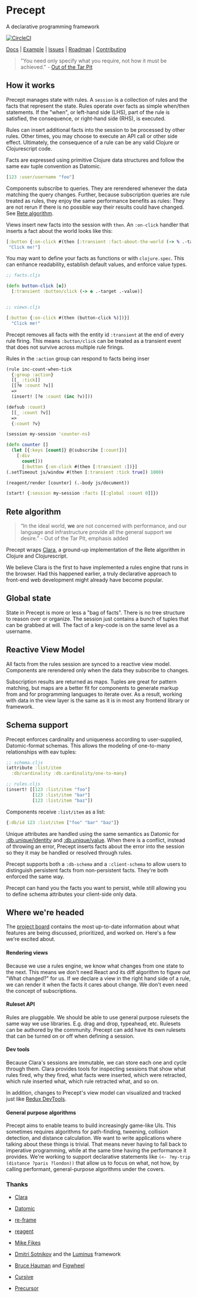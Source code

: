 # Precept
A declarative programming framework

[![CircleCI](https://circleci.com/gh/CoNarrative/precept.svg?style=shield&circle-token=b23498670888edf670832326d50f9d8fab60b2e3)](https://circleci.com/gh/CoNarrative/todomvc)

[Docs](https://conarrative.github.io/precept/)
| [Example](https://github.com/CoNarrative/precept/tree/master/src/cljs/precept/todomvc)
| [Issues](https://github.com/CoNarrative/precept/issues)
| [Roadmap](https://github.com/CoNarrative/precept/projects/1)
| [Contributing](https://github.com/CoNarrative/precept/blob/master/CONTRIBUTING.md)


> "You need only specify what you require, not how it must
be achieved." - [Out of the Tar Pit](http://shaffner.us/cs/papers/tarpit.pdf)

## How it works
Precept manages state with rules. A `session` is a collection of rules and the facts that represent the state. Rules operate over facts as simple when/then statements. If the "when", or left-hand side (LHS), part of the rule is satisfied, the consequence, or right-hand side (RHS), is executed.

Rules can insert additional facts into the session to be processed by other rules. Other times, you may choose to execute an API call or other side effect. Ultimately, the consequence of a rule can be any valid Clojure or Clojurescript code.

Facts are expressed using primitive Clojure data structures and follow the same eav tuple convention as Datomic.
```clj
[123 :user/username "foo"]
```

Components subscribe to queries. They are rerendered whenever the data matching the query changes. Further, because subscription queries are rule treated as rules, they enjoy the same performance benefits as rules: They are not rerun if there is no possible way their results could have changed. See [Rete algorithm](#rules-engine).

Views insert new facts into the session with `then`. An `:on-click` handler that inserts a fact about the world looks like this:
```clj
[:button {:on-click #(then [:transient :fact-about-the-world (-> % .-target .-value)])}
 "Click me!"]
```

You may want to define your facts as functions or with `clojure.spec`. This can enhance readability, establish default values, and enforce value types.
```clj
;; facts.cljs

(defn button-click [e])
  [:transient :button/click (-> e .-target .-value)]


;; views.cljs

[:button {:on-click #(then (button-click %)])}]
  "Click me!"

```

Precept removes all facts with the entity id `:transient` at the end of every rule firing. This means `:button/click` can be treated as a transient event that does not survive across multiple rule firings.

Rules in the `:action` group can respond to facts being inser

```clj
(rule inc-count-when-tick
  {:group :action}
  [[_ :tick]]
  [[?e :count ?v]]
  =>
  (insert! [?e :count (inc ?v)]))

(defsub :count)
  [[_ :count ?v]]
  =>
  {:count ?v}

(session my-session 'counter-ns)

(defn counter []
  (let [{:keys [count]} @(subscribe [:count])]
    [:div
      count]))
      [:button {:on-click #(then [:transient :])}]
(.setTimeout js/window #(then [:transient :tick true]) 1000)

(reagent/render [counter] (.-body js/document))

(start! {:session my-session :facts [[:global :count 0]]})
```

## Rete algorithm
> “In the ideal world, **we** are not concerned with
performance, and our language and infrastructure provide all the general
support we desire.” - Out of the Tar Pit, emphasis added

Precept wraps
[Clara](http://www.github.com/cerner/clara-rules), a ground-up implementation
of the Rete algorithm in Clojure and Clojurescript.  

We believe Clara is the first to have implemented a rules engine that runs in
the browser. Had this happened earlier, a truly declarative approach to
front-end web development might already have become popular.


## Global state

State in Precept is more or less a "bag of facts". There is no tree structure
to reason over or  organize. The session just contains a bunch of tuples that
can be grabbed at will. The fact of a  key-code is on the same level as a
username.

## Reactive View Model

All facts from the rules session are synced to a reactive view model. Components are rerendered only when the data they subscribe to changes.

Subscription results are returned as maps. Tuples are great for pattern matching, but maps are a better fit for components to generate markup from and for programming languages to iterate over. As a result, working with data in the view layer is the same as it is in most any frontend library or framework.

## Schema support
Precept enforces cardinality and uniqueness according to user-supplied, Datomic-format schemas. This allows the modeling of one-to-many relationships with eav tuples:

```clj
;; schema.cljs
(attribute :list/item
  :db/cardinality :db.cardinality/one-to-many)

;; rules.cljs
(insert! [[123 :list/item "foo"]
          [123 :list/item "bar"]
          [123 :list/item "baz"])
```

Components receive `:list/item` as a list:

```clj
{:db/id 123 :list/item ["foo" "bar" "baz"]}
```
Unique attributes are handled using the same semantics as Datomic for [:db.unique/identity](http://docs.datomic.com/identity.html#sec-4) and [:db.unique/value](http://docs.datomic.com/identity.html#sec-5). When there is a conflict, instead of throwing an error, Precept inserts facts about the error into the session so they it may be handled or resolved through rules.

Precept supports both a `:db-schema` and a `:client-schema` to allow users to distinguish persistent facts from non-persistent facts. They're both enforced the same way.

Precept can hand you the facts you want to persist, while still allowing you to define schema attributes your client-side only data.

## Where we're headed
The [project board](https://github.com/CoNarrative/precept/projects/1) contains the most up-to-date information about what features are being discussed, prioritized, and worked on. Here's a few we're excited about.

#### Rendering views

Because we use a rules engine, we know what changes from one state to the next. This means we don't need React and its diff algorithm to figure out "What changed?" for us. If we declare a view in the right hand side of a rule, we can render it when the facts it cares about change. We don't even need the concept of subscriptions.

#### Ruleset API

Rules are pluggable. We should be able to use general purpose rulesets the same way we use libraries. E.g. drag and drop, typeahead, etc. Rulesets can be authored by the community. Precept can add have its own rulesets that can be turned on or off when defining a session.

#### Dev tools
Because Clara's sessions are immutable, we can store each one and cycle through them. Clara provides tools for inspecting sessions that show what rules fired, why they fired, what facts were inserted, which were retracted, which rule inserted what, which rule retracted what, and so on.

In addition, changes to Precept's view model can visualized and tracked just like [Redux DevTools](https://github.com/gaearon/redux-devtools).

#### General purpose algorithms

Precept aims to enable teams to build increasingly game-like UIs. This sometimes requires algorithms for path-finding, tweening, collision detection, and distance calculation. We want to write applications where talking about these things is trivial. That means never having to fall back to imperative programming, while at the same time having the performance it provides. We're working to support declarative statements like `(<- ?my-trip (distance ?paris ?london))` that allow us to focus on what, not how, by calling performant, general-purpose algorithms under the covers.

### Thanks
- [Clara](http://www.clara-rules.org/)

- [Datomic](http://www.datomic.com/)

- [re-frame](https://github.com/Day8/re-frame)

- [reagent](https://reagent-project.github.io/)

- [Mike Fikes](http://blog.fikesfarm.com/)

- [Dmitri Sotnikov](https://yogthos.net/index.html)
  and the [Luminus](http://www.luminusweb.net/) framework

- [Bruce Hauman](http://rigsomelight.com/) and
  [Figwheel](https://github.com/bhauman/lein-figwheel)

- [Cursive](https://cursive-ide.com/)

- [Precursor](https://github.com/PrecursorApp/precursor)
